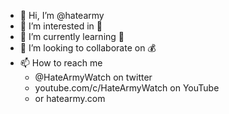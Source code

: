 - 👋 Hi, I’m @hatearmy
- 👀 I’m interested in 🐽
- 🌱 I’m currently learning 🐋
- 💞️ I’m looking to collaborate on 💰
- 📫 How to reach me
  - @HateArmyWatch on twitter
  - youtube.com/c/HateArmyWatch on YouTube
  - or hatearmy.com
